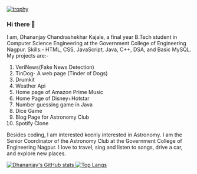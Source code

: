 [![trophy](https://github-profile-trophy.vercel.app/?username=dhananjaykajale751&theme=onedark)](https://github.com/ryo-ma/github-profile-trophy)
### Hi there 👋

I am, Dhananjay Chandrashekhar Kajale, a final year B.Tech student in Computer Science Engineering at the Government College of Engineering Nagpur.
Skills:- HTML, CSS, JavaScript, Java, C++, DSA, and Basic MySQL.
My projects are:-
1. VeriNews(Fake News Detection)
2. TinDog- A web page (Tinder of Dogs)
3. Drumkit
4. Weather Api
5. Home page of Amazon Prime Music
6. Home Page of Disney+Hotstar
7. Number guessing game in Java
8. Dice Game
9. Blog Page for Astronomy Club
10. Spotify Clone

Besides coding, I am interested keenly interested in Astronomy. I am the Senior Coordinator of the Astronomy Club at the Government College of Engineering Nagpur.
I love to travel, sing and listen to songs, drive a car, and explore new places.
<div>
  <a href="https://github.com/anuraghazra/github-readme-stats">
    <img src="https://github-readme-stats.vercel.app/api?username=dhananjaykajale751" alt="Dhananjay's GitHub stats">
  </a>
  <a href="https://github.com/anuraghazra/github-readme-stats">
    <img src="https://github-readme-stats.vercel.app/api/top-langs/?username=dhananjaykajale751" alt="Top Langs">
  </a>
</div>

